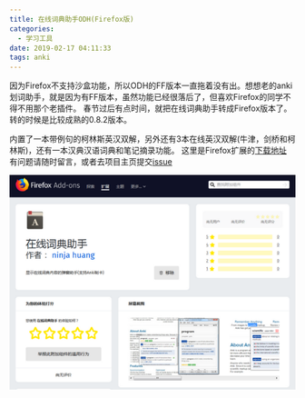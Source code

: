 ```yaml
---
title: 在线词典助手ODH(Firefox版)
categories:
  - 学习工具
date: 2019-02-17 04:11:33
tags: anki
---
```


因为Firefox不支持沙盒功能，所以ODH的FF版本一直拖着没有出。想想老的anki划词助手，就是因为有FF版本，虽然功能已经很落后了，但喜欢Firefox的同学不得不用那个老插件。 春节过后有点时间，就把在线词典助手转成Firefox版本了。转的时候是比较成熟的0.8.2版本。
<!-- more -->

内置了一本带例句的柯林斯英汉双解，另外还有3本在线英汉双解(牛津，剑桥和柯林斯)，还有一本汉典汉语词典和笔记摘录功能。 这里是Firefox扩展的[下载地址](https://addons.mozilla.org/en-US/firefox/addon/online-dictionary-helper/) 有问题请随时留言，或者去项目主页提交[issue](https://github.com/ninja33/ODH/issues) 

![](/images/odh_ff_640x480.png)